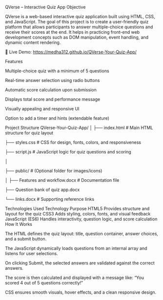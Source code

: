 QVerse – Interactive Quiz App
Objective

QVerse is a web-based interactive quiz application built using HTML, CSS, and JavaScript.
The goal of this project is to create a user-friendly quiz platform that allows participants to answer multiple-choice questions and receive their scores at the end.
It helps in practicing front-end web development concepts such as DOM manipulation, event handling, and dynamic content rendering.

🔗 Live Demo: https://medha312.github.io/QVerse-Your-Quiz-App/

Features

Multiple-choice quiz with a minimum of 5 questions

Real-time answer selection using radio buttons

Automatic score calculation upon submission

Displays total score and performance message

Visually appealing and responsive UI

Option to add a timer and hints (extendable feature)

Project Structure
QVerse-Your-Quiz-App/
│
├── index.html                 # Main HTML structure for quiz layout

├── styles.css                 # CSS for design, fonts, colors, and responsiveness

├── script.js                  # JavaScript logic for quiz questions and scoring

│

├── public/                    # (Optional folder for images/icons)

│
├── Features and workflow.docx  # Documentation file

├── Question bank of quiz app.docx

└── links.docx                 # Supporting reference links



Technologies Used
Technology	Purpose
HTML5	Provides structure and layout for the quiz
CSS3	Adds styling, colors, fonts, and visual feedback
JavaScript (ES6)	Handles interactivity, question logic, and score calculation
How It Works

The HTML defines the quiz layout: title, question container, answer choices, and a submit button.

The JavaScript dynamically loads questions from an internal array and listens for user selections.

On clicking Submit, the selected answers are validated against the correct answers.

The score is then calculated and displayed with a message like:
“You scored 4 out of 5 questions correctly!”

CSS ensures smooth visuals, hover effects, and a clean responsive design.

